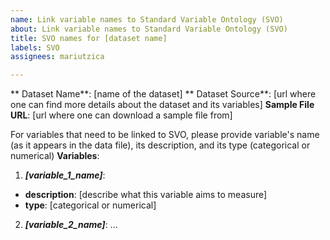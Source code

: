 ```yaml
---
name: Link variable names to Standard Variable Ontology (SVO)
about: Link variable names to Standard Variable Ontology (SVO)
title: SVO names for [dataset name]
labels: SVO
assignees: mariutzica

---
```


** Dataset Name**: [name of the dataset]
** Dataset Source**: [url where one can find more details about the dataset and its variables]
**Sample File URL**: [url where one can download a sample file from]

For variables that need to be linked to SVO, please provide variable's name (as it appears in the data file), its description, and its type (categorical or numerical)
**Variables**:
1. **_[variable_1_name]_**:
  * **description**: [describe what this variable aims to measure]
  * **type**: [categorical or numerical]
2. **_[variable_2_name]_**:
  ...

